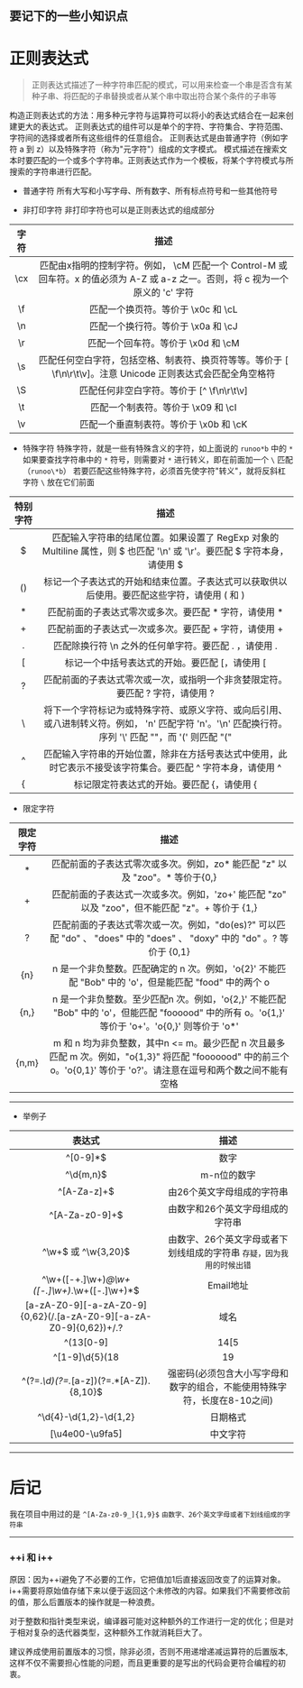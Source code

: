 ## 要记下的一些小知识点

# 正则表达式
>正则表达式描述了一种字符串匹配的模式，可以用来检查一个串是否含有某种子串、将匹配的子串替换或者从某个串中取出符合某个条件的子串等

构造正则表达式的方法：用多种元字符与运算符可以将小的表达式结合在一起来创建更大的表达式。
正则表达式的组件可以是单个的字符、字符集合、字符范围、字符间的选择或者所有这些组件的任意组合。
正则表达式是由普通字符（例如字符 a 到 z）以及特殊字符（称为"元字符"）组成的文字模式。
模式描述在搜索文本时要匹配的一个或多个字符串。正则表达式作为一个模板，将某个字符模式与所搜索的字符串进行匹配。

* 普通字符
所有大写和小写字母、所有数字、所有标点符号和一些其他符号

* 非打印字符
非打印字符也可以是正则表达式的组成部分

| 字符 | 描述 |
| :--: | :--: |
| \cx | 匹配由x指明的控制字符。例如， \cM 匹配一个 Control-M 或回车符。x 的值必须为 A-Z 或 a-z 之一。否则，将 c 视为一个原义的 'c' 字符 |
| \f | 匹配一个换页符。等价于 \x0c 和 \cL |
| \n | 匹配一个换行符。等价于 \x0a 和 \cJ |
| \r | 匹配一个回车符。等价于 \x0d 和 \cM |
| \s | 匹配任何空白字符，包括空格、制表符、换页符等等。等价于 [ \f\n\r\t\v]。注意 Unicode 正则表达式会匹配全角空格符 |
| \S | 匹配任何非空白字符。等价于 [^ \f\n\r\t\v] |
| \t | 匹配一个制表符。等价于 \x09 和 \cI |
| \v | 匹配一个垂直制表符。等价于 \x0b 和 \cK |

* 特殊字符
特殊字符，就是一些有特殊含义的字符，如上面说的 `runoo*b` 中的 `*`
如果要查找字符串中的 `*` 符号，则需要对 `*` 进行转义，即在前面加一个 `\` 匹配 （`runoo\*b`）
若要匹配这些特殊字符，必须首先使字符"转义"，就将反斜杠字符 `\` 放在它们前面

| 特别字符 | 描述 |
| :--: | :--: |
| $ | 匹配输入字符串的结尾位置。如果设置了 RegExp 对象的 Multiline 属性，则 $ 也匹配 '\n' 或 '\r'。要匹配 $ 字符本身，请使用 \$ |
| () | 标记一个子表达式的开始和结束位置。子表达式可以获取供以后使用。要匹配这些字符，请使用 \( 和 \) |
| * | 匹配前面的子表达式零次或多次。要匹配 * 字符，请使用 \* |
| + | 匹配前面的子表达式一次或多次。要匹配 + 字符，请使用 \+ |
| . | 匹配除换行符 \n 之外的任何单字符。要匹配 . ，请使用 \. |
| [ | 标记一个中括号表达式的开始。要匹配 [，请使用 \[ |
| ? | 匹配前面的子表达式零次或一次，或指明一个非贪婪限定符。要匹配 ? 字符，请使用 \? |
| \ | 将下一个字符标记为或特殊字符、或原义字符、或向后引用、或八进制转义符。例如， 'n' 匹配字符 'n'。'\n' 匹配换行符。序列 '\\' 匹配 "\"，而 '\(' 则匹配 "(" |
| ^ | 匹配输入字符串的开始位置，除非在方括号表达式中使用，此时它表示不接受该字符集合。要匹配 ^ 字符本身，请使用 \^ |
| { | 标记限定符表达式的开始。要匹配 {，请使用 \{ |

* 限定字符

| 限定字符 | 描述 |
| :--: | :--: |
| * | 匹配前面的子表达式零次或多次。例如，zo* 能匹配 "z" 以及 "zoo"。* 等价于{0,} |
| + | 匹配前面的子表达式一次或多次。例如，'zo+' 能匹配 "zo" 以及 "zoo"，但不能匹配 "z"。+ 等价于 {1,} |
| ? | 匹配前面的子表达式零次或一次。例如，"do(es)?" 可以匹配 "do" 、 "does" 中的 "does" 、 "doxy" 中的 "do" 。? 等价于 {0,1} |
| {n} | n 是一个非负整数。匹配确定的 n 次。例如，'o{2}' 不能匹配 "Bob" 中的 'o'，但是能匹配 "food" 中的两个 o |
| {n,} | n 是一个非负整数。至少匹配n 次。例如，'o{2,}' 不能匹配 "Bob" 中的 'o'，但能匹配 "foooood" 中的所有 o。'o{1,}' 等价于 'o+'。'o{0,}' 则等价于 'o*' |
| {n,m} | m 和 n 均为非负整数，其中n <= m。最少匹配 n 次且最多匹配 m 次。例如，"o{1,3}" 将匹配 "fooooood" 中的前三个 o。'o{0,1}' 等价于 'o?'。请注意在逗号和两个数之间不能有空格 |

***

* 举例子

| 表达式 | 描述 |
| :--: | :--: |
| ^[0-9]*$ | 数字 |
| ^\d{m,n}$ |m-n位的数字 |
| ^[A-Za-z]+$ | 由26个英文字母组成的字符串 |
| ^[A-Za-z0-9]+$ | 由数字和26个英文字母组成的字符串 |
| ^\w+$ 或 ^\w{3,20}$ | 由数字、26个英文字母或者下划线组成的字符串 `存疑，因为我用的时候出错` |
| ^\w+([-+.]\w+)*@\w+([-.]\w+)*\.\w+([-.]\w+)*$ | Email地址 |
| [a-zA-Z0-9][-a-zA-Z0-9]{0,62}(/.[a-zA-Z0-9][-a-zA-Z0-9]{0,62})+/.? | 域名 |
| ^(13[0-9]|14[5|7]|15[0|1|2|3|5|6|7|8|9]|18[0|1|2|3|5|6|7|8|9])\d{8}$ | 手机号码（可根据目前国内收集号扩展前两位开头号码） |
| ^[1-9]\d{5}(18|19|([23]\d))\d{2}((0[1-9])|(10|11|12))(([0-2][1-9])|10|20|30|31)\d{3}[0-9Xx]$ | 18位身份证号 |
| ^(?=.*\d)(?=.*[a-z])(?=.*[A-Z]).{8,10}$ |  强密码(必须包含大小写字母和数字的组合，不能使用特殊字符，长度在8-10之间) |
| ^\d{4}-\d{1,2}-\d{1,2} | 日期格式 |
| [\u4e00-\u9fa5] | 中文字符 |

***
# 后记
我在项目中用过的是
`^[A-Za-z0-9_]{1,9}$`  `由数字、26个英文字母或者下划线组成的字符串`

***

### ++i 和 i++

原因：因为++i避免了不必要的工作，它把值加1后直接返回改变了的运算对象。i++需要将原始值存储下来以便于返回这个未修改的内容。如果我们不需要修改前的值，那么后置版本的操作就是一种浪费。

对于整数和指针类型来说，编译器可能对这种额外的工作进行一定的优化；但是对于相对复杂的迭代器类型，这种额外工作就消耗巨大了。

建议养成使用前置版本的习惯，除非必须，否则不用递增递减运算符的后置版本,这样不仅不需要担心性能的问题，而且更重要的是写出的代码会更符合编程的初衷。
